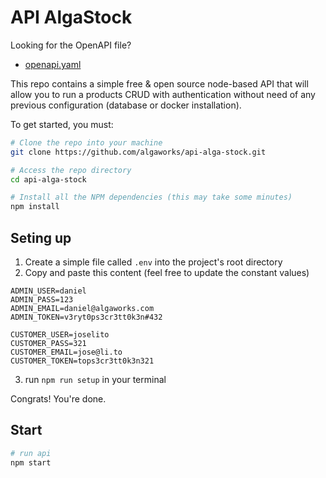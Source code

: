 # API AlgaStock

Looking for the OpenAPI file?
  - [openapi.yaml](./openapi.yaml)

This repo contains a simple free & open source node-based API that will allow you to run a products CRUD with authentication without need of any previous configuration (database or docker installation).

To get started, you must:

``` bash
# Clone the repo into your machine
git clone https://github.com/algaworks/api-alga-stock.git

# Access the repo directory
cd api-alga-stock

# Install all the NPM dependencies (this may take some minutes)
npm install
```

## Seting up

1. Create a simple file called `.env` into the project's root directory
2. Copy and paste this content (feel free to update the constant values)
``` .env
ADMIN_USER=daniel
ADMIN_PASS=123
ADMIN_EMAIL=daniel@algaworks.com
ADMIN_TOKEN=v3ryt0ps3cr3tt0k3n#432

CUSTOMER_USER=joselito
CUSTOMER_PASS=321
CUSTOMER_EMAIL=jose@li.to
CUSTOMER_TOKEN=tops3cr3tt0k3n321
```
3. run `npm run setup` in your terminal

Congrats! You're done.

## Start

``` bash
# run api
npm start
```